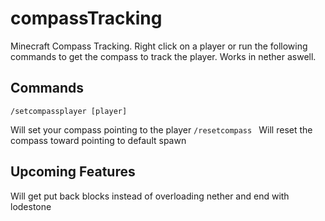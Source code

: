 # compassTracking

Minecraft Compass Tracking. Right click on a player or run the following commands to get the compass to track the player. Works in nether aswell.

## Commands

`
/setcompassplayer [player]
`

Will set your compass pointing to the player
`
/resetcompass 
`
Will reset the compass toward pointing to default spawn

## Upcoming Features

Will get put back blocks instead of overloading nether and end with lodestone



